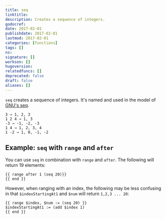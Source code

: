 ```yaml
---
title: seq
linktitle:
description: Creates a sequence of integers.
godocref:
date: 2017-02-01
publishdate: 2017-02-01
lastmod: 2017-02-01
categories: [functions]
tags: []
ns:
signature: []
workson: []
hugoversion:
relatedfuncs: []
deprecated: false
draft: false
aliases: []
---
```


`seq` creates a sequence of integers. It's named and used in the model of [GNU's seq][].

```
3 → 1, 2, 3
1 2 4 → 1, 3
-3 → -1, -2, -3
1 4 → 1, 2, 3, 4
1 -2 → 1, 0, -1, -2
```

## Example: `seq` with `range` and `after`

You can use `seq` in combination with `range` and `after`. The following will return 19 elements:

```golang
{{ range after 1 (seq 20)}}
{{ end }}
```

However, when ranging with an index, the following may be less confusing in that `$indexStartingAt1` and `$num` will return `1,2,3 ... 20`:

```golang
{{ range $index, $num := (seq 20) }}
$indexStartingAt1 := (add $index 1)
{{ end }}
```


[GNU's seq]: http://www.gnu.org/software/coreutils/manual/html_node/seq-invocation.html#seq-invocation